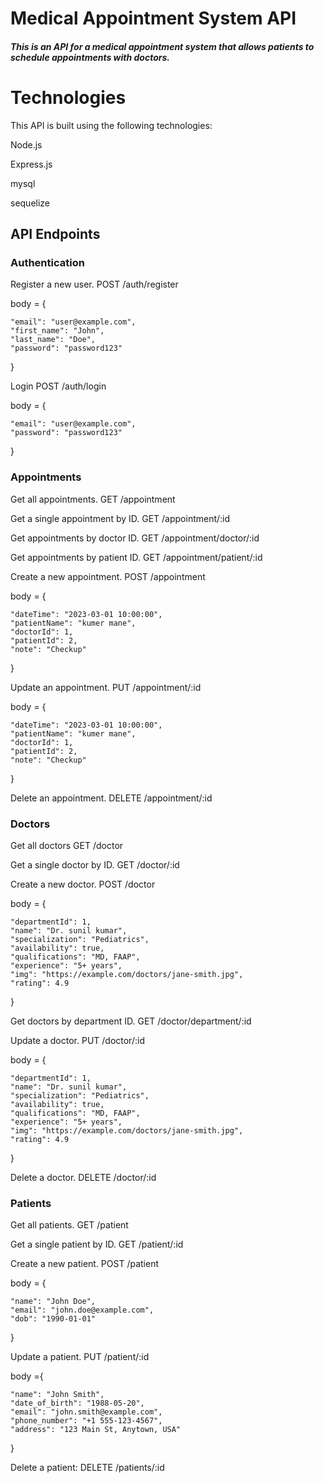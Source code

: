 <h1>Medical Appointment System API</h1>



<h5>This is an API for a medical appointment system that allows patients to schedule appointments with doctors.</h5>
<h1>Technologies</h1>

This API is built using the following technologies:

Node.js

Express.js

mysql

sequelize



<h2>API Endpoints</h2>
<h3>Authentication</h3>

Register a new user.
POST /auth/register

body = {

    "email": "user@example.com",
    "first_name": "John",
    "last_name": "Doe",
    "password": "password123"
}

Login
POST /auth/login

body = {

    "email": "user@example.com",
    "password": "password123"
}

<h3>Appointments</h3>
Get all appointments.
GET /appointment


Get a single appointment by ID.
GET /appointment/:id


Get appointments by doctor ID.
GET /appointment/doctor/:id


Get appointments by patient ID.
GET /appointment/patient/:id


Create a new appointment.
POST /appointment


body = {

    "dateTime": "2023-03-01 10:00:00",
    "patientName": "kumer mane",
    "doctorId": 1,
    "patientId": 2,
    "note": "Checkup"
}


Update an appointment.
PUT /appointment/:id

body = {

    "dateTime": "2023-03-01 10:00:00",
    "patientName": "kumer mane",
    "doctorId": 1,
    "patientId": 2,
    "note": "Checkup"
}


Delete an appointment.
DELETE /appointment/:id


<h3>Doctors</h3>
Get all doctors
GET /doctor

Get a single doctor by ID.
GET /doctor/:id


Create a new doctor.
POST /doctor


body = {

    "departmentId": 1,
    "name": "Dr. sunil kumar",
    "specialization": "Pediatrics",
    "availability": true,
    "qualifications": "MD, FAAP",
    "experience": "5+ years",
    "img": "https://example.com/doctors/jane-smith.jpg",
    "rating": 4.9
}

Get doctors by department ID.
GET /doctor/department/:id


Update a doctor.
PUT /doctor/:id

body = {

    "departmentId": 1,
    "name": "Dr. sunil kumar",
    "specialization": "Pediatrics",
    "availability": true,
    "qualifications": "MD, FAAP",
    "experience": "5+ years",
    "img": "https://example.com/doctors/jane-smith.jpg",
    "rating": 4.9
}

Delete a doctor.
DELETE /doctor/:id


<h3>Patients</h3>

Get all patients.
GET /patient


Get a single patient by ID.
GET /patient/:id



Create a new patient.
POST /patient

body = {

    "name": "John Doe",
    "email": "john.doe@example.com",
    "dob": "1990-01-01"
}

Update a patient.
PUT /patient/:id

body ={

    "name": "John Smith",
    "date_of_birth": "1988-05-20",
    "email": "john.smith@example.com",
    "phone_number": "+1 555-123-4567",
    "address": "123 Main St, Anytown, USA"
}

Delete a patient:
DELETE /patients/:id















